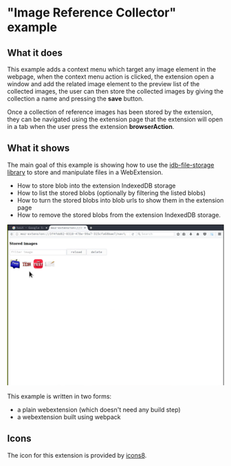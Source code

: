 # "Image Reference Collector" example

## What it does

This example adds a context menu which target any image element in the webpage,
when the context menu action is clicked, the extension open a window and add
the related image element to the preview list of the collected images,
the user can then store the collected images by giving the collection a name
and pressing the **save** button.

Once a collection of reference images has been stored by the extension, they
can be navigated using the extension page that the extension will open in a tab
when the user press the extension **browserAction**.

## What it shows

The main goal of this example is showing how to use the [idb-file-storage library](https://www.npmjs.com/package/idb-file-storage) to store and manipulate files in a WebExtension.

* How to store blob into the extension IndexedDB storage
* How to list the stored blobs (optionally by filtering the listed blobs)
* How to turn the stored blobs into blob urls to show them in the extension page
* How to remove the stored blobs from the extension IndexedDB storage.

[![entension demo screencast](screenshots/screenshot.png "extension demo screencast")](https://youtu.be/t6aVqMMe2Rc)

This example is written in two forms:

- a plain webextension (which doesn't need any build step)
- a webextension built using webpack

## Icons

The icon for this extension is provided by [icons8](https://icons8.com/).
